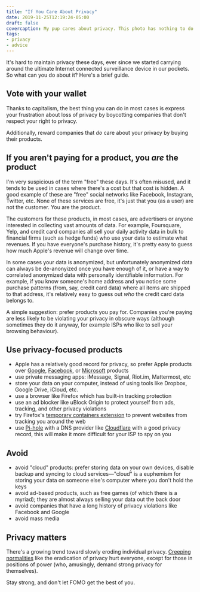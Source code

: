```yaml
---
title: "If You Care About Privacy"
date: 2019-11-25T12:19:24-05:00
draft: false
covercaption: My pup cares about privacy. This photo has nothing to do with this post.
tags:
- privacy
- advice
---
```


It's hard to maintain privacy these days, ever since we started carrying around the ultimate Internet connected surveillance device in our pockets. So what can you do about it? Here's a brief guide.

## Vote with your wallet

Thanks to capitalism, the best thing you can do in most cases is express your frustration about loss of privacy by boycotting companies that don't respect your right to privacy.

Additionally, reward companies that _do_ care about your privacy by buying their products.

## If you aren't paying for a product, you _are_ the product

I'm very suspicious of the term "free" these days. It's often misused, and it tends to be used in cases where there's a cost but that cost is hidden. A good example of these are "free" social networks like Facebook, Instagram, Twitter, etc. None of these services are free, it's just that you (as a user) are not the customer. You are the product.

The customers for these products, in most cases, are advertisers or anyone interested in collecting vast amounts of data. For example, Foursquare, Yelp, and credit card companies all sell your daily activity data in bulk to financial firms (such as hedge funds) who use your data to estimate what revenues. If you have everyone's purchase history, it's pretty easy to guess how much Apple's revenue will change over time.

In some cases your data is anonymized, but unfortunately anonymized data can always be de-anonyized once you have enough of it, or have a way to correlated anonymized data with personally identifiable information. For example, if you know someone's home address and you notice some purchase patterns (from, say, credit card data) where all items are shipped to that address, it's relatively easy to guess out _who_ the credit card data belongs to.

A simple suggestion: prefer products you pay for. Companies you're paying are less likely to be violating your privacy in obscure ways (although sometimes they do it anyway, for example ISPs who like to sell your browsing behaviour).

## Use privacy-focused products

- Apple has a relatively good record for privacy, so prefer Apple products over [Google](https://en.wikipedia.org/wiki/Privacy_concerns_regarding_Google), [Facebook](https://en.wikipedia.org/wiki/Criticism_of_Facebook#Privacy_issues), or [Microsoft](https://en.wikipedia.org/wiki/Criticism_of_Microsoft#Privacy_issues) products
- use private messaging apps: iMessage, Signal, Riot.im, Mattermost, etc
- store your data on your computer, instead of using tools like Dropbox, Google Drive, iCloud, etc.
- use a browser like Firefox which has built-in tracking protection
- use an ad blocker like uBlock Origin to protect yourself from ads, tracking, and other privacy violations
- try Firefox's [temporary containers extension](https://addons.mozilla.org/en-US/firefox/addon/temporary-containers/) to prevent websites from tracking you around the web
- use [Pi-hole](https://pi-hole.net/) with a DNS provider like [Cloudflare](https://www.cloudflare.com/) with a good privacy record, this will make it more difficult for your ISP to spy on you

## Avoid

- avoid "cloud" products: prefer storing data on your own devices, disable backup and syncing to cloud services—"cloud" is a euphemism for storing your data on someone else's computer where you don't hold the keys
- avoid ad-based products, such as free games (of which there is a myriad); they are almost always selling your data out the back door
- avoid companies that have a long history of privacy violations like Facebook and Google
- avoid mass media

## Privacy matters

There's a growing trend toward slowly eroding individual privacy. [Creeping normalities](https://en.wikipedia.org/wiki/Creeping_normality) like the eradication of privacy hurt everyone, except for those in positions of power (who, amusingly, demand strong privacy for themselves).

Stay strong, and don't let FOMO get the best of you.
